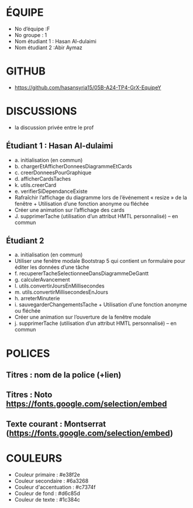 # ÉQUIPE
* No d’équipe :F
* No groupe : 1
* Nom étudiant 1 : Hasan Al-dulaimi
* Nom étudiant 2 :Abir Aymaz

# GITHUB
* https://github.com/hasansyria15/05B-A24-TP4-GrX-EquipeY

# DISCUSSIONS
* la discussion privée entre le prof



## Étudiant 1  : Hasan Al-dulaimi
* a. initialisation (en commun)
* b. chargerEtAfficherDonneesDiagrammeEtCards
* c. creerDonneesPourGraphique
* d. afficherCardsTaches
* k. utils.creerCard
* e. verifierSiDependanceExiste
* Rafraîchir l’affichage du diagramme lors de l’événement « resize » de la fenêtre + Utilisation d’une fonction anonyme ou fléchée
* Créer une animation sur l’affichage des cards
* J. supprimerTache (utilisation d’un attribut HMTL personnalisé) – en commun

## Étudiant 2
* a. initialisation (en commun)
* Utiliser une fenêtre modale Bootstrap 5 qui contient un formulaire pour éditer les données d’une tâche
* f. recupererTacheSelectionneeDansDiagrammeDeGantt
* g. calculerAvancement
* l. utils.convertirJoursEnMillisecondes
* m. utils.convertirMillisecondesEnJours
* h. arreterMinuterie
* i. sauvegarderChangementsTache + Utilisation d’une fonction anonyme ou fléchée
* Créer une animation sur l’ouverture de la fenêtre modale
* j. supprimerTache (utilisation d’un attribut HMTL personnalisé) – en commun

# POLICES
## Titres : nom de la police (+lien)
## Titres : Noto https://fonts.google.com/selection/embed
## Texte courant : Montserrat (https://fonts.google.com/selection/embed)

# COULEURS
* Couleur primaire : #e38f2e 
* Couleur secondaire : #6a3268 
* Couleur d'accentuation : #c7374f 
* Couleur de fond : #d6c85d 
* Couleur de texte : #1c384c
































